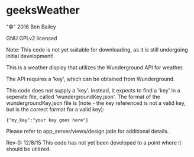 # geeksWeather

"&copy;" 2016 Ben Bailey

GNU GPLv2 licensed

Note: This code is not yet suitable for downloading, as it is still undergoing initial development!

This is a weather display that utilizes the Wunderground API for weather.

The API requires a 'key', which can be obtained from Wunderground.

This code does not supply a 'key'.  Instead, it expects to find a 'key' in a seperate file, called 'wundergroundKey.json'.  The format of the wundergroundKey.json file is (note - the key referenced is not a valid key, but is the correct format for a valid key):

	{"my_key":"your key goes here"}


Please refer to app_server/views/design.jade for additional details.

Rev-0: 12/8/15 This code has not yet been developed to a point where it should be utilized.
